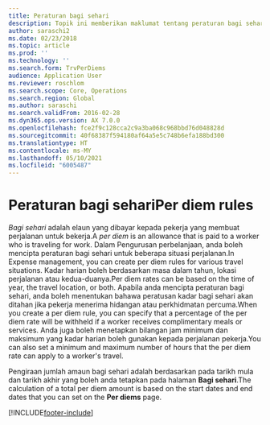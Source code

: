```yaml
---
title: Peraturan bagi sehari
description: Topik ini memberikan maklumat tentang peraturan bagi sehari.
author: saraschi2
ms.date: 02/23/2018
ms.topic: article
ms.prod: ''
ms.technology: ''
ms.search.form: TrvPerDiems
audience: Application User
ms.reviewer: roschlom
ms.search.scope: Core, Operations
ms.search.region: Global
ms.author: saraschi
ms.search.validFrom: 2016-02-28
ms.dyn365.ops.version: AX 7.0.0
ms.openlocfilehash: fce2f9c128cca2c9a3ba068c968bbd76d048828d
ms.sourcegitcommit: 40f68387f594180af64a5e5c748b6efa188bd300
ms.translationtype: HT
ms.contentlocale: ms-MY
ms.lasthandoff: 05/10/2021
ms.locfileid: "6005487"
---
```

# <a name="per-diem-rules"></a><span data-ttu-id="01d7d-103">Peraturan bagi sehari</span><span class="sxs-lookup"><span data-stu-id="01d7d-103">Per diem rules</span></span>

<span data-ttu-id="01d7d-104">*Bagi sehari* adalah elaun yang dibayar kepada pekerja yang membuat perjalanan untuk bekerja.</span><span class="sxs-lookup"><span data-stu-id="01d7d-104">A *per diem* is an allowance that is paid to a worker who is traveling for work.</span></span> <span data-ttu-id="01d7d-105">Dalam Pengurusan perbelanjaan, anda boleh mencipta peraturan bagi sehari untuk beberapa situasi perjalanan.</span><span class="sxs-lookup"><span data-stu-id="01d7d-105">In Expense management, you can create per diem rules for various travel situations.</span></span> <span data-ttu-id="01d7d-106">Kadar harian boleh berdasarkan masa dalam tahun, lokasi perjalanan atau kedua-duanya.</span><span class="sxs-lookup"><span data-stu-id="01d7d-106">Per diem rates can be based on the time of year, the travel location, or both.</span></span> <span data-ttu-id="01d7d-107">Apabila anda mencipta peraturan bagi sehari, anda boleh menentukan bahawa peratusan kadar bagi sehari akan ditahan jika pekerja menerima hidangan atau perkhidmatan percuma.</span><span class="sxs-lookup"><span data-stu-id="01d7d-107">When you create a per diem rule, you can specify that a percentage of the per diem rate will be withheld if a worker receives complimentary meals or services.</span></span> <span data-ttu-id="01d7d-108">Anda juga boleh menetapkan bilangan jam minimum dan maksimum yang kadar harian boleh gunakan kepada perjalanan pekerja.</span><span class="sxs-lookup"><span data-stu-id="01d7d-108">You can also set a minimum and maximum number of hours that the per diem rate can apply to a worker's travel.</span></span>

<span data-ttu-id="01d7d-109">Pengiraan jumlah amaun bagi sehari adalah berdasarkan pada tarikh mula dan tarikh akhir yang boleh anda tetapkan pada halaman **Bagi sehari**.</span><span class="sxs-lookup"><span data-stu-id="01d7d-109">The calculation of a total per diem amount is based on the start dates and end dates that you can set on the **Per diems** page.</span></span>


[!INCLUDE[footer-include](../includes/footer-banner.md)]
